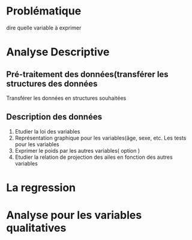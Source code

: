 # Problématique

dire quelle variable à exprimer

# Analyse Descriptive

## Pré-traitement des données(transférer les structures des données

Transférer les données en structures souhaitées

## Description des données

1. Etudier la loi des variables
2. Représentation graphique pour les variables(âge, sexe, etc.
	Les tests pour les variables
3. Exprimer le poids par les autres variables( option )
4. Etudier la relation de projection des ailes en fonction des autres variables

#  La regression

# Analyse pour les variables qualitatives



